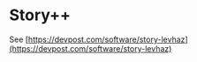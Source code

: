 # Story++

See [https://devpost.com/software/story-levhaz](https://devpost.com/software/story-levhaz)
